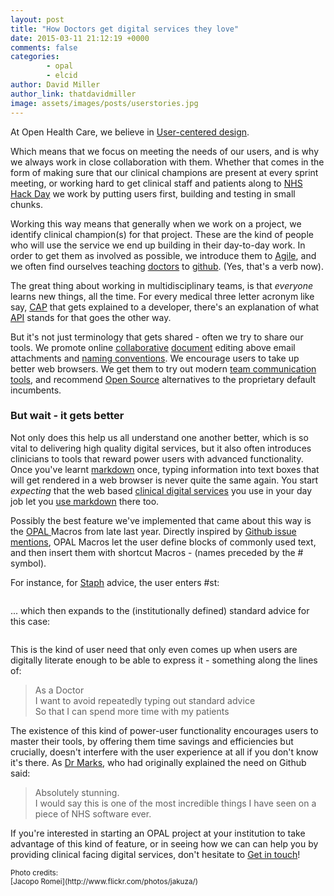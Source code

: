 ```yaml
---
layout: post
title: "How Doctors get digital services they love"
date: 2015-03-11 21:12:19 +0000
comments: false
categories:
        - opal
        - elcid
author: David Miller
author_link: thatdavidmiller
image: assets/images/posts/userstories.jpg
---
```


At Open Health Care, we believe in
[User-centered design](https://www.gov.uk/service-manual/user-centred-design).

Which means that we focus on meeting the needs of our users, and is why we
always work in close collaboration with them. Whether that comes in the
form of making sure that our clinical champions are present at every sprint
meeting, or working hard to get clinical staff and patients along to
[NHS Hack Day](http://nhshackday.com) we work by putting users first, building
and testing in small chunks.

Working this way means that generally when we work on a project, we identify
clinical champion(s) for that project. These are the kind of people who will use the service
we end up building in their day-to-day work. In order to get them as involved as
possible, we introduce them to [Agile](https://www.gov.uk/service-manual/agile),
and we often find ourselves teaching [doctors](https://github.com/GabPoll) to
[github](https://github.com/michaeledwardmarks). (Yes, that's a verb now).

The great thing about working in multidisciplinary teams, is that *everyone* learns
new things, all the time. For every medical three letter acronym like say,
[CAP](http://en.wikipedia.org/wiki/Community-acquired_pneumonia) that gets explained
to a developer, there's an explanation of what
[API](http://en.wikipedia.org/wiki/Application_programming_interface) stands for that goes the
other way.

But it's not just terminology that gets shared - often we try to share our tools. We
promote online
[collaborative](http://www.google.co.uk/docs/about/)
[document](http://hackpad.com/) editing above email attachments and
[naming conventions](http://thedoghousediaries.com/5964). We encourage users to take
up better web browsers. We get them to try out modern
[team communication](https://slack.com/) [tools](http://appear.in), and recommend [Open Source](http://www.rstudio.com/)
alternatives to the proprietary default incumbents.

### But wait - it gets better

Not only does this help us all understand one another better, which is so vital to delivering
high quality digital services, but it also often introduces clinicians to tools that reward
power users with advanced functionality. Once you've learnt
[markdown](https://help.github.com/articles/github-flavored-markdown/) once, typing information
into text boxes that will get rendered in a web browser is never quite the same again. You start
*expecting* that the web based [clinical digital services](http://opal.openhealthcare.org.uk)
you use in your day job let you [use markdown](https://github.com/openhealthcare/opal/blob/823de649ddee6c13803264d929ece3ae171104c5/opal/static/js/opal/opaldown.js)
there too.

Possibly the best feature we've implemented that came about this way is the
[OPAL ](http://opal.openhealthcare.org.uk)
Macros from
late last year. Directly inspired by [Github issue mentions](https://github.com/blog/957-introducing-issue-mentions),
OPAL Macros let the user define blocks of commonly used text, and then insert them with shortcut Macros -
(names preceded by the # symbol).

For instance, for [Staph](http://en.wikipedia.org/wiki/Staphylococcus_aureus) advice, the user enters #st:

<img class="img-responsive" src="/assets/images/features/macro.pre.png" alt="" />

... which then expands to the (institutionally defined) standard advice for this case:

<img class="img-responsive" src="/assets/images/features/macro.post.png" alt="" />

This is the kind of user need that only even comes up when users are digitally literate enough to
be able to express it - something along the lines of:

<blockquote class="custom-quote"><p><i class="fa fa-user-md fa-3x"></i>
As a Doctor <br />
I want to avoid repeatedly typing out standard advice <br />
So that I can spend more time with my patients
</p></blockquote>

The existence of this kind of power-user functionality encourages users to master their tools, by
offering them time savings and efficiencies but crucially, doesn't interfere with the user experience at all if you
don't know it's there. As
[Dr Marks](https://github.com/michaeledwardmarks), who had originally explained the need on
Github said:

<blockquote class="custom-quote"><p><i class="fa fa-quote-left"></i>
Absolutely stunning.<br/>
I would say this is one of the most incredible things I have seen on a piece of NHS software ever.
</p></blockquote>

If you're interested in starting an OPAL project at your institution to take advantage of this kind
of feature, or in seeing how we can can help you by providing clinical facing digital services,
don't hesitate to [Get in touch](/contact.html)!

<small>
Photo credits: <br />
[Jacopo Romei](http://www.flickr.com/photos/jakuza/)<br />
</small>
